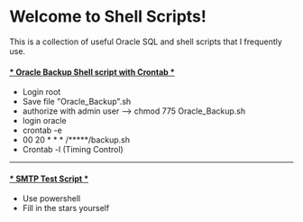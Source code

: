 # Welcome to Shell Scripts!

This is a collection of useful Oracle SQL and shell scripts that I frequently use. <br>

<h4><a href="https://github.com/alamertt/Shell-Scripts/blob/main/Oracle%20Backup%20Shell%20script%20with%20Crontab"> * Oracle Backup Shell script with Crontab * </a></h4>

- Login root <br>
- Save file "Oracle_Backup".sh <br>
- authorize with admin user --> chmod 775 Oracle_Backup.sh <br>
- login oracle <br>
- crontab -e <br>
- 00 20 * * * /*****/backup.sh <br> 
- Crontab -l (Timing Control) <br>

*************************************************

<h4><a href="https://github.com/alamertt/Shell-Scripts/blob/main/Powershell%20SMTP%20Test%20Script"> * SMTP Test Script * </a></h4>

- Use powershell <br>
- Fill in the stars yourself </br>

